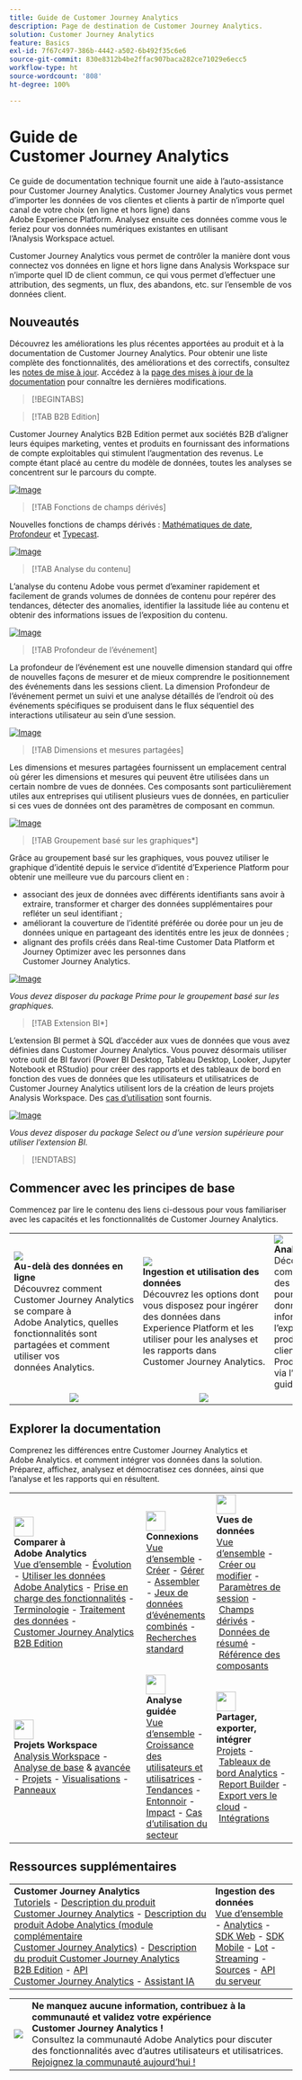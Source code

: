 ```yaml
---
title: Guide de Customer Journey Analytics
description: Page de destination de Customer Journey Analytics.
solution: Customer Journey Analytics
feature: Basics
exl-id: 7f67c497-386b-4442-a502-6b492f35c6e6
source-git-commit: 830e8312b4be2ffac907baca282ce71029e6ecc5
workflow-type: ht
source-wordcount: '808'
ht-degree: 100%

---
```


# Guide de Customer Journey Analytics

Ce guide de documentation technique fournit une aide à l’auto-assistance pour Customer Journey Analytics. Customer Journey Analytics vous permet d’importer les données de vos clientes et clients à partir de n’importe quel canal de votre choix (en ligne et hors ligne) dans Adobe Experience Platform. Analysez ensuite ces données comme vous le feriez pour vos données numériques existantes en utilisant l’Analysis Workspace actuel.

Customer Journey Analytics vous permet de contrôler la manière dont vous connectez vos données en ligne et hors ligne dans Analysis Workspace sur n’importe quel ID de client commun, ce qui vous permet d’effectuer une attribution, des segments, un flux, des abandons, etc. sur l’ensemble de vos données client.

## Nouveautés

Découvrez les améliorations les plus récentes apportées au produit et à la documentation de Customer Journey Analytics. Pour obtenir une liste complète des fonctionnalités, des améliorations et des correctifs, consultez les [notes de mise à jour](../release-notes/latest.md). Accédez à la [page des mises à jour de la documentation](../release-notes/doc-changes.md) pour connaître les dernières modifications.

>[!BEGINTABS]

>[!TAB B2B Edition]

Customer Journey Analytics B2B Edition permet aux sociétés B2B d’aligner leurs équipes marketing, ventes et produits en fournissant des informations de compte exploitables qui stimulent l’augmentation des revenus. Le compte étant placé au centre du modèle de données, toutes les analyses se concentrent sur le parcours du compte.

[![Image](assets/learn-more-button.svg)](/help/getting-started/cja-b2b-edition.md)

>[!TAB Fonctions de champs dérivés]

Nouvelles fonctions de champs dérivés : [Mathématiques de date](/help/data-views/derived-fields/derived-fields.md#date-math), [Profondeur](/help/data-views/derived-fields/derived-fields.md#depth) et [Typecast](/help/data-views/derived-fields/derived-fields.md#typecast).

[![Image](assets/learn-more-button.svg)](/help/data-views/derived-fields/derived-fields.md)

>[!TAB Analyse du contenu]

L’analyse du contenu Adobe vous permet d’examiner rapidement et facilement de grands volumes de données de contenu pour repérer des tendances, détecter des anomalies, identifier la lassitude liée au contenu et obtenir des informations issues de l’exposition du contenu.

[![Image](assets/learn-more-button.svg)](/help/content-analytics/content-analytics.md)

>[!TAB Profondeur de l’événement]

La profondeur de l’événement est une nouvelle dimension standard qui offre de nouvelles façons de mesurer et de mieux comprendre le positionnement des événements dans les sessions client. La dimension Profondeur de l’événement permet un suivi et une analyse détaillés de l’endroit où des événements spécifiques se produisent dans le flux séquentiel des interactions utilisateur au sein d’une session.

[![Image](assets/learn-more-button.svg)](/help/components/dimensions/overview.md#standard-dimensions)


>[!TAB Dimensions et mesures partagées]

Les dimensions et mesures partagées fournissent un emplacement central où gérer les dimensions et mesures qui peuvent être utilisées dans un certain nombre de vues de données. Ces composants sont particulièrement utiles aux entreprises qui utilisent plusieurs vues de données, en particulier si ces vues de données ont des paramètres de composant en commun.

[![Image](assets/learn-more-button.svg)](/help/data-views/shared-metrics-dimensions/smd-overview.md)


<!--
>[!TAB AI Assistant] 

AI Assistant is a conversational experience that allows practitioners to perform tasks at a fast pace - whether its understanding concepts, troubleshooting problems, or searching through information. It also allows non-experts to perform expert tasks and increases the overall quality of work.

[![image](assets/learn-more-button.svg)](/help/ai-assistant.md)


>[!TAB Guided Analysis] 

Guided Analysis is now available directly from within Analysis Workspace, enabling users to create dashboards with comprehensive insights from panels, visualizations, and guided analyses.

[![image](assets/learn-more-button.svg)](/help/guided-analysis/overview.md)



>[!TAB Intelligent captions v2] 

Intelligent captions are now supported, with additional interface improvements, for [Line](/help/analysis-workspace/visualizations/line.md) (including multi-line), [Bar](/help/analysis-workspace/visualizations/bar.md), [Horizontal bar](/help/analysis-workspace/visualizations/horizontal-bar.md), [Area](/help/analysis-workspace/visualizations/area.md) (including multiple Area lines), [Donut](/help/analysis-workspace/visualizations/donut.md), [Fallout](/help/analysis-workspace/visualizations/fallout/fallout-flow.md), and [Flow](/help/analysis-workspace/visualizations/c-flow/flow.md) visualizations.

[![image](assets/learn-more-button.svg)](/help/components/c-intelligent-alerts/intelligent-alerts.md)


>[!TAB Alerts] 

Alerts allow you to be notified based on changed percentages or specific data points. You can preview how often an alert will trigger, send alerts by email or SMS, create stacked alerts, and more.

[![image](assets/learn-more-button.svg)](/help/components/c-intelligent-alerts/intelligent-alerts.md)


>[!TAB Summary data] 

Allows you to bring in time-series data that does not have a person ID. This time-series data can be used to support various use cases, such as 

- Presenting high-level performance indicators as part of or next to event-level data. 
- Uploading targets or goals at an hourly or daily basis, then positioning these targets or goals against event-level metrics. 

[![image](assets/learn-more-button.svg)](/help/data-views/summary-data.md)

-->

>[!TAB Groupement basé sur les graphiques*]

Grâce au groupement basé sur les graphiques, vous pouvez utiliser le graphique d’identité depuis le service d’identité d’Experience Platform pour obtenir une meilleure vue du parcours client en : <ul><li>associant des jeux de données avec différents identifiants sans avoir à extraire, transformer et charger des données supplémentaires pour refléter un seul identifiant ;</li> <li>améliorant la couverture de l’identité préférée ou dorée pour un jeu de données unique en partageant des identités entre les jeux de données ;</li><li>alignant des profils créés dans Real-time Customer Data Platform et Journey Optimizer avec les personnes dans Customer Journey Analytics.</li></ul>

[![Image](assets/learn-more-button.svg)](/help/stitching/overview.md#graph-based-stitching)

*_Vous devez disposer du package Prime pour le groupement basé sur les graphiques._*

>[!TAB Extension BI*]

L’extension BI permet à SQL d’accéder aux vues de données que vous avez définies dans Customer Journey Analytics. Vous pouvez désormais utiliser votre outil de BI favori (Power BI Desktop, Tableau Desktop, Looker, Jupyter Notebook et RStudio) pour créer des rapports et des tableaux de bord en fonction des vues de données que les utilisateurs et utilisatrices de Customer Journey Analytics utilisent lors de la création de leurs projets Analysis Workspace. Des [cas d’utilisation](/help/use-cases/data-views/bi-extension-usecases.md) sont fournis.

[![Image](assets/learn-more-button.svg)](/help/data-views/bi-extension.md)

*_Vous devez disposer du package Select ou d’une version supérieure pour utiliser l’extension BI._*


>[!ENDTABS]

## Commencer avec les principes de base

Commencez par lire le contenu des liens ci-dessous pour vous familiariser avec les capacités et les fonctionnalités de Customer Journey Analytics.

<table style="table-layout:fixed">
  <tr style="border: 0;">
    <td>
    <a href="/help/getting-started/aa-vs-cja/overview.md"><img src="./assets/aa-vs-cja.png"></a>
    <div><strong>Au-delà des données en ligne</strong><br/>Découvrez comment Customer Journey Analytics se compare à Adobe Analytics, quelles fonctionnalités sont partagées et comment utiliser vos données Analytics.</div>
    </td>
    <td>
    <a href="/help/data-ingestion/data-ingestion.md"><img src="./assets/data-ingestion.png"></a>
    <div><strong>Ingestion et utilisation des données</strong><br/>Découvrez les options dont vous disposez pour ingérer des données dans Experience Platform et les utiliser pour les analyses et les rapports dans Customer Journey Analytics.</div>
    </td>
    <td>
    <a href="/help/guided-analysis/overview.md"><img src="./assets/product-analytics.png"></a>
    <div><strong>Analyse guidée</strong><br/>Découvrez comment utiliser des workflows pour obtenir des données et des informations sur l’expérience produit de votre clientèle. Product Analytics via l’analyse guidée…
    </div>
    </td>
    <td>
    <a href="/help/analysis-workspace/home.md"><img src="./assets/workspace.png"></a>
    <div><strong>Analysis Workspace</strong><br/>Utilisez Analysis Workspace pour effectuer des analyses de base et avancées, telles que des diagrammes d’attribution, de flux et d’abandons, ainsi que des ventilations de dimensions.</div>
    </td>
  </tr>
  <tr style="border: 0;">
    <td align="center"><a href="/help/getting-started/aa-vs-cja/overview.md"><img src="./assets/learn-more-button.svg"></a></td>
    <td align="center"><a href="/help/data-ingestion/data-ingestion.md"><img src="./assets/learn-more-button.svg"></a></td>
    <td align="center"><a href="/help/guided-analysis/overview.md"><img src="./assets/learn-more-button.svg"></a></td>
    <td align="center"><a href="/help/analysis-workspace/home.md"><img src="./assets/learn-more-button.svg"></a></td>
    </tr>
</table>


## Explorer la documentation

Comprenez les différences entre Customer Journey Analytics et Adobe Analytics. et comment intégrer vos données dans la solution. Préparez, affichez, analysez et démocratisez ces données, ainsi que l’analyse et les rapports qui en résultent.

<table style="table-layout:fixed">
  <tr style="border: 0;">
    <td>
      <img src="./assets/analytics.svg" width="35px"><br/>
<strong>Comparer à Adobe Analytics</strong><br/><a href="/help/getting-started/aa-vs-cja/overview.md">Vue d’ensemble</a> - <a href="/help/getting-started/aa-to-cja.md">Évolution</a> - <a href="/help/getting-started/aa-vs-cja/aa-data-in-cja.md">Utiliser les données Adobe Analytics</a> - <a href="/help/getting-started/aa-vs-cja/cja-aa.md">Prise en charge des fonctionnalités</a> - <a href="/help/getting-started/aa-vs-cja/terminology.md">Terminologie</a> - <a href="/help/getting-started/aa-vs-cja/data-processing-comparisons.md">Traitement des données</a> - <a href="/help/getting-started/cja-b2b-edition.md">Customer Journey Analytics B2B Edition</a>
    </td>
    <td>
      <img src="./assets/connections.svg" width="35px"><br/>
<strong>Connexions</strong><br/><a href="/help/connections/overview.md">Vue d’ensemble</a> - <a href="/help/connections/create-connection.md">Créer</a> - <a href="/help/connections/manage-connections.md">Gérer</a> - <a href="/help/stitching/overview.md">Assembler</a> - <a href="/help/connections/combined-dataset.md">Jeux de données d’événements combinés</a> - <a href="/help/connections/standard-lookups.md">Recherches standard</a>
    </td>
     <td>
      <img src="./assets/dataviews.svg" width="35px"><br/>
<strong>Vues de données</strong><br/><a href="/help/data-views/data-views.md">Vue d’ensemble</a> - <a href="/help/data-views/create-dataview.md">Créer ou modifier</a> - <a href="/help/data-views/session-settings.md">Paramètres de session</a> - <a href="/help/data-views/derived-fields/derived-fields.md">Champs dérivés</a> - <a href="/help/data-views/summary-data.md">Données de résumé</a> - <a href="/help/data-views/component-reference.md">Référence des composants</a>
    </td>

</tr>
  <tr style="border: 0;">
    <td>
      <img src="./assets/workspace.svg" width="35px"><br/>
      <strong>Projets Workspace</strong><br/><a href="/help/analysis-workspace/home.md">Analysis Workspace</a> - <a href="/help/analysis-workspace/perform-basic-analysis.md">Analyse de base</a> &amp; <a href="/help/analysis-workspace/perform-adv-analysis.md">avancée</a> - <a href="/help/analysis-workspace/build-workspace-project/freeform-overview.md">Projets</a> - <a href="/help/analysis-workspace/visualizations/freeform-analysis-visualizations.md">Visualisations</a> - <a href="/help/analysis-workspace/c-panels/freeform-panel.md">Panneaux</a>
    </td>
    <td>
      <img src="./assets/guided-analysis.svg" width="35px"><br/>
<strong>Analyse guidée</strong><br/><a href="/help/guided-analysis/overview.md">Vue d’ensemble</a> - <a href="/help/guided-analysis/types/active-growth.md">Croissance des utilisateurs et utilisatrices</a> - <a href="/help/guided-analysis/types/trends.md">Tendances</a> - <a href="/help/guided-analysis/types/funnel.md">Entonnoir</a> - <a href="/help/guided-analysis/types/release-impact.md">Impact</a> - <a href="/help/guided-analysis/industry-use-cases.md">Cas d’utilisation du secteur</a>
    </td>
    <td>
      <img src="./assets/share.svg" width="35px"><br/>
<strong>Partager, exporter, intégrer</strong><br/><a href="/help/analysis-workspace/curate-share/share-projects.md">Projets</a> - <a href="/help/mobile-app/home.md">Tableaux de bord Analytics</a> - <a href="/help/report-builder/rb-overview.md">Report Builder</a> - <a href="/help/components/exports/manage-exports.md">Export vers le cloud</a> - <a href="/help/integrations/overview.md">Intégrations</a>
    </td>
  </tr>
</table>

## Ressources supplémentaires

<table style="table-layout:fixed"><tr style="border: 0;">
<td><strong>Customer Journey Analytics</strong><br/>
<a href="https://experienceleague.adobe.com/fr/docs/customer-journey-analytics-learn/tutorials/overview" target="_blank">Tutoriels</a> - <a href="https://helpx.adobe.com/fr/legal/product-descriptions/customer-journey-analytics.html?lang=fr" target="_blank">Description du produit Customer Journey Analytics</a> - <a href="https://helpx.adobe.com/fr/legal/product-descriptions/adobe-analytics-addon-customer-journey-analytics.html?lang=fr" target="_blank">Description du produit Adobe Analytics (module complémentaire Customer Journey Analytics)</a> - <a href="https://helpx.adobe.com/fr/legal/product-descriptions/customer-journey-analytics-b2b.html?lang=fr" target="_blank">Description du produit Customer Journey Analytics B2B Edition</a> - <a href="https://developer.adobe.com/cja-apis/docs/?lang=fr" target="_blank">API Customer Journey Analytics</a> - <a href="/help/ai-assistant.md">Assistant IA</a>
</td>
<td><strong>Ingestion des données</strong><br/><a href="/help/data-ingestion/data-ingestion.md">Vue d’ensemble</a> - <a href="/help/data-ingestion/analytics.md">Analytics</a> - <a href="/help/data-ingestion/aepwebsdk.md">SDK Web</a> - <a href="/help/data-ingestion/aepmobilesdk.md">SDK Mobile</a> - <a href="/help/data-ingestion/batch.md">Lot</a> - <a href="/help/data-ingestion/streaming.md">Streaming</a> - <a href="/help/data-ingestion/sources.md">Sources</a> - <a href="/help/data-ingestion/serverapi.md">API du serveur</a>
</td>
</tr>
</table>


<table style="table-layout:auto" class="tablelayout-is-fixed"><tbody><tr style="border: 0;"><td><img src="./assets/newsletter.png"></td><td>
<b>Ne manquez aucune information, contribuez à la communauté et validez votre expérience Customer Journey Analytics !</b><br>Consultez la communauté Adobe Analytics pour discuter des fonctionnalités avec d’autres utilisateurs et utilisatrices. <a href="https://experienceleaguecommunities.adobe.com/t5/adobe-analytics/ct-p/adobe-analytics-community?profile.language=fr">Rejoignez la communauté aujourd’hui !</a></td></tr></tbody></table>
